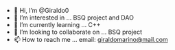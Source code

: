 - 👋 Hi, I’m @Giraldo0
- 👀 I’m interested in ... BSQ project and DAO
- 🌱 I’m currently learning ... C++
- 💞️ I’m looking to collaborate on ... BSQ project
- 📫 How to reach me ... email: giraldomarino@mail.com

<!---
Giraldo0/Giraldo0 is a ✨ special ✨ repository because its `README.md` (this file) appears on your GitHub profile.
You can click the Preview link to take a look at your changes.
--->
